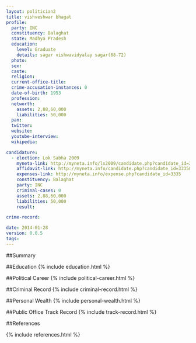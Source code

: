 ```yaml
---
layout: politician2
title: vishveshwar bhagat
profile: 
  party: INC
  constituency: Balaghat
  state: Madhya Pradesh
  education: 
    level: Graduate
    details: sagar vishwavidyalay sagar(68-72)
  photo: 
  sex: 
  caste: 
  religion: 
  current-office-title: 
  crime-accusation-instances: 0
  date-of-birth: 1953
  profession: 
  networth: 
    assets: 2,88,60,000
    liabilities: 50,000
  pan: 
  twitter: 
  website: 
  youtube-interview: 
  wikipedia: 

candidature: 
  - election: Lok Sabha 2009
    myneta-link: http://myneta.info/ls2009/candidate.php?candidate_id=3335
    affidavit-link: http://myneta.info/candidate.php?candidate_id=3335&scan=original
    expenses-link: http://myneta.info/expense.php?candidate_id=3335
    constituency: Balaghat 
    party: INC
    criminal-cases: 0
    assets: 2,88,60,000
    liabilities: 50,000
    result:  

crime-record: 

date: 2014-01-28
version: 0.0.5
tags: 
---
```

##Summary


##Education
{% include education.html %}


##Political Career
{% include political-career.html %}


##Criminal Record
{% include criminal-record.html %}


##Personal Wealth
{% include personal-wealth.html %}


##Public Office Track Record
{% include track-record.html %}


##References


{% include references.html %}